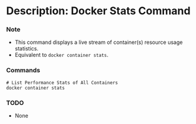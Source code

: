 # Description: Docker Stats Command

### Note
* This command displays a live stream of container(s) resource usage statistics.
* Equivalent to `docker container stats`.

### Commands
```
# List Performance Stats of All Containers
docker container stats
```

### TODO
* None
